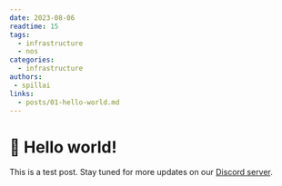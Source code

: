 ```yaml
---
date: 2023-08-06
readtime: 15
tags:
  - infrastructure
  - nos
categories:
  - infrastructure
authors:
 - spillai
links:
  - posts/01-hello-world.md
---
```


# 👋 Hello world!

This is a test post. Stay tuned for more updates on our [Discord server](https://discord.gg/QAGgvTuvgg).
